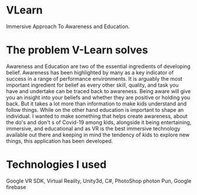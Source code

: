 # VLearn
Immersive Approach To Awareness and Education.

# The problem V-Learn solves
Awareness and Education are two of the essential ingredients of developing belief. Awareness has been highlighted by many as a key indicator of success in a range of performance environments. It is arguably the most important ingredient for belief as every other skill, quality, and task you have and undertake can be traced back to awareness. Being aware will give you an insight into your beliefs and whether they are positive or holding you back. But it takes a lot more than information to make kids understand and follow things. While on the other hand education is important to shape an individual. I wanted to make something that helps create awareness, about the do's and don't s of Covid-19 among kids, alongside it being entertaining, immersive, and educational and as VR is the best immersive technology available out there and keeping in mind the tendency of kids to explore new things, this application has been developed.

# Technologies I used
Google VR SDK, Virtual Reality, Unity3d, C#, PhotoShop photon Pun, Google firebase
